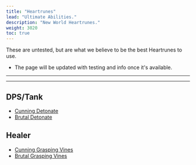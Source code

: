 ```yaml
---
title: "Heartrunes"
lead: "Ultimate Abilities."
description: "New World Heartrunes."
weight: 3020
toc: true
---
```


These are untested, but are what we believe to be the best Heartrunes to use.

- The page will be updated with testing and info once it's available.


---

---


## DPS/Tank

- <a href="https://ptr.nwdb.info/db/item/runedetonatet3a" target="_blank">Cunning Detonate</a>
- <a href="https://ptr.nwdb.info/db/item/runedetonatet3c" target="_blank">Brutal Detonate</a>


## Healer

- <a href="https://ptr.nwdb.info/db/item/runegraspingvinest3a" target="_blank">Cunning Grasping Vines</a>
- <a href="https://ptr.nwdb.info/db/item/runegraspingvinest3c" target="_blank">Brutal Grasping Vines</a>
